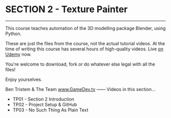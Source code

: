 # SECTION 2 - Texture Painter

****
This course teaches automation of the 3D modelling package Blender, using Python.

These are just the files from the course, not the actual tutorial videos. At the time of writing this course has several hours of high-quality videos. Live [on Udemy](https://www.udemy.com/blenderpython) now.

You're welcome to download, fork or do whatever else legal with all the files!

Enjoy yourselves.

Ben Tristem & The Team
www.GameDev.tv
——
Videos in this section...

+ TP01 - Section 2 Introduction
+ TP02 - Project Setup & GitHub
+ TP03 - No Such Thing As Plain Text
